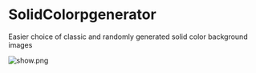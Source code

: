 # SolidColorpgenerator
Easier choice of classic and randomly generated solid color background images

![show.png]()
